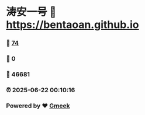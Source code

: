 # 涛安一号 :link: https://bentaoan.github.io 
### :page_facing_up: [74](https://bentaoan.github.io/tag.html) 
### :speech_balloon: 0 
### :hibiscus: 46681 
### :alarm_clock: 2025-06-22 00:10:16 
### Powered by :heart: [Gmeek](https://github.com/Meekdai/Gmeek)

